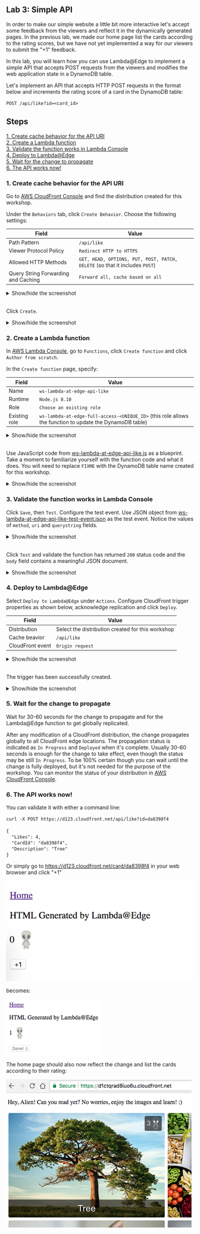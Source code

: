 ## Lab 3: Simple API

In order to make our simple website a little bit more interactive let's accept some feedback from the viewers and reflect it in the dynamically generated pages. In the previous lab, we made our home page list the cards according to the rating scores, but we have not yet implemented a way for our viewers to submit the "+1" feedback.

In this lab, you will learn how you can use Lambda@Edge to implement a simple API that accepts POST requests from the viewers and modifies the web application state in a DynamoDB table.

Let's implement an API that accepts HTTP POST requests in the format below and increments the rating score of a card in the DynamoDB table:

```
POST /api/like?id=<card_id>
```

## Steps

[1. Create cache behavior for the API URI](#1-create-cache-behavior-for-the-api-uri)  
[2. Create a Lambda function](#2-create-a-lambda-function)  
[3. Validate the function works in Lambda Console](#3-validate-the-function-works-in-lambda-console)  
[4. Deploy to Lambda@Edge](#4-deploy-to-lambdaedge)  
[5. Wait for the change to propagate](#5-wait-for-the-change-to-propagate)  
[6. The API works now!](#6-the-api-works-now)  

### 1. Create cache behavior for the API URI

Go to [AWS CloudFront Console](https://console.aws.amazon.com/cloudfront/home?region=us-east-1#) and find the distribution created for this workshop.

Under the `Behaviors` tab, click `Create Behavior`. Choose the following settings:

Field | Value
--- | ---
Path Pattern | `/api/like`
Viewer Protocol Policy | `Redirect HTTP to HTTPS`
Allowed HTTP Methods | `GET, HEAD, OPTIONS, PUT, POST, PATCH, DELETE` (so that it includes `POST`)
Query String Forwarding and Caching | `Forward all, cache based on all`
  
<details><summary>Show/hide the screenshot</summary>
  
<kbd>![x](./img/01-create-cache-behavior.png)</kbd>
</details><br/>

Click `Create`.

<details><summary>Show/hide the screenshot</summary>
  
<kbd>![x](./img/02-cache-bejaviors.png)</kbd>
</details>

### 2. Create a Lambda function

In [AWS Lambda Console](https://console.aws.amazon.com/lambda/home?region=us-east-1#/), go to `Functions`, click `Create function` and click `Author from scratch`.

In the `Create function` page, specify:

Field | Value
--- | ---
Name | `ws-lambda-at-edge-api-like`
Runtime | `Node.js 8.10`
Role | `Choose an existing role`
Existing role | `ws-lambda-at-edge-full-access-<UNIQUE_ID>` (this role allows the function to update the DynamoDB table)

<details><summary>Show/hide the screenshot</summary>
  
<kbd>![x](./img/03-create-function.png)</kbd>
</details><br/>

Use JavaScript code from [ws-lambda-at-edge-api-like.js](./ws-lambda-at-edge-api-like.js) as a blueprint. Take a moment to familiarize yourself with the function code and what it does. You will need to replace `FIXME` with the DynamoDB table name created for this workshop.

<details><summary>Show/hide the screenshot</summary>
  
<kbd>![x](./img/04-function-code.png)</kbd>
</details>

### 3. Validate the function works in Lambda Console

Click `Save`, then `Test`. Configure the test event. Use JSON object from [ws-lambda-at-edge-api-like-test-event.json](./ws-lambda-at-edge-api-like-test-event.json) as the test event. Notice the values of `method`, `uri` and `querystring` fields.

<details><summary>Show/hide the screenshot</summary>
  
<kbd>![x](./img/05-test-event.png)</kbd>
</details><br/>

Click `Test` and validate the function has returned `200` status code and the `body` field contains a meaningful JSON document.

<details><summary>Show/hide the screenshot</summary>
  
<kbd>![x](./img/06-test-invoke-success.png)</kbd>
</details>


### 4. Deploy to Lambda@Edge

Select `Deploy to Lambda@Edge` under `Actions`.
Configure CloudFront trigger properties as shown below, acknowledge replication and click `Deploy`.

Field | Value
--- | ---
Distribution | Select the distribution created for this workshop
Cache beavior | `/api/like`
CloudFront event | `Origin request`

<details><summary>Show/hide the screenshot</summary>
  
<kbd>![x](./img/07-deploy-to-lambda-edge.png)</kbd>
</details><br/>

The trigger has been successfully created.

<details><summary>Show/hide the screenshot</summary>
  
<kbd>![x](./img/08-deploy-to-lambda-edge-success.png)</kbd>
</details>

### 5. Wait for the change to propagate

Wait for 30-60 seconds for the change to propagate and for the Lambda@Edge function to get globally replicated.

After any modification of a CloudFront distribution, the change propagates globally to all CloudFront edge locations. The propagation status is indicated as `In Progress` and `Deployed` when it's complete. Usually 30-60 seconds is enough for the change to take effect, even though the status may be still `In Progress`. To be 100% certain though you can wait until the change is fully deployed, but it's not needed for the purpose of the workshop. You can monitor the status of your distribution in [AWS CloudFront Console](https://console.aws.amazon.com/cloudfront/home?region=us-east-1#).

### 6. The API works now!

You can validate it with either a command line:

```
curl -X POST https://d123.cloudfront.net/api/like?id=da8398f4

{
  "Likes": 4,
  "CardId": "da8398f4",
  "Description": "Tree"
}
```

Or simply go to https://d123.cloudfront.net/card/da8398f4 in your web browser and click "+1"

<kbd>![x](./img/09-api-works-1.png)</kbd>

becomes:

<kbd>![x](./img/09-api-works-2.png)</kbd>

The home page should also now reflect the change and list the cards according to their rating:

<kbd>![x](./img/09-api-works-3.png)</kbd>
